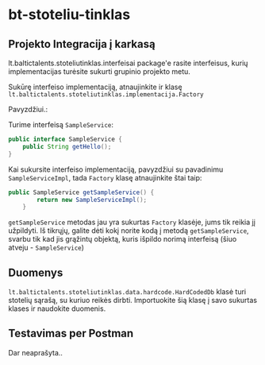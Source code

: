 # bt-stoteliu-tinklas

## Projekto Integracija į karkasą
lt.baltictalents.stoteliutinklas.interfeisai package'e rasite interfeisus, kurių implementacijas turėsite sukurti grupinio projekto metu.

Sukūrę interfeiso implementaciją, atnaujinkite ir klasę `lt.baltictalents.stoteliutinklas.implementacija.Factory`

Pavyzdžiui.:

Turime interfeisą `SampleService`:

```java
public interface SampleService {
	public String getHello();
}
```

Kai sukursite interfeiso implementaciją, pavyzdžiui su pavadinimu `SampleServiceImpl`, tada `Factory` klasę atnaujinkite štai taip:

```java
public SampleService getSampleService() {
		return new SampleServiceImpl();
	}
```

`getSampleService` metodas jau yra sukurtas `Factory` klasėje, jums tik reikia jį užpildyti.
Iš tikrųjų, galite dėti kokį norite kodą į metodą `getSampleService`, svarbu tik kad jis grąžintų objektą, kuris išpildo norimą interfeisą (šiuo atveju - `SampleService`)

## Duomenys
`lt.baltictalents.stoteliutinklas.data.hardcode.HardCodedDb` klasė turi stotelių sąrašą, su kuriuo reikės dirbti. Importuokite šią klasę į savo sukurtas klases ir naudokite duomenis.

## Testavimas per Postman
Dar neaprašyta..